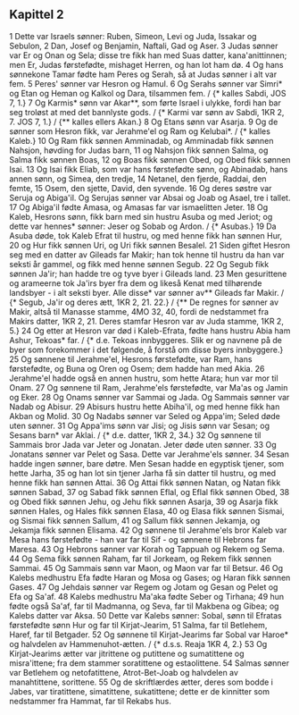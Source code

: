 ## Kapittel 2

1 Dette var Israels sønner: Ruben, Simeon, Levi og Juda, Issakar og Sebulon,
2 Dan, Josef og Benjamin, Naftali, Gad og Aser.
3 Judas sønner var Er og Onan og Sela; disse tre fikk han med Suas datter, kana'anittinnen; men Er, Judas førstefødte, mishaget Herren, og han lot ham dø.
4 Og hans sønnekone Tamar fødte ham Peres og Serah, så at Judas sønner i alt var fem.
5 Peres' sønner var Hesron og Hamul.
6 Og Serahs sønner var Simri* og Etan og Heman og Kalkol og Dara, tilsammen fem. / {* kalles Sabdi, JOS 7, 1.}
7 Og Karmis* sønn var Akar**, som førte Israel i ulykke, fordi han bar seg troløst at med det bannlyste gods. / {* Karmi var sønn av Sabdi, 1KR 2, 7. JOS 7, 1.} / {** kalles ellers Akan.}
8 Og Etans sønn var Asarja.
9 Og de sønner som Hesron fikk, var Jerahme'el og Ram og Kelubai*. / {* kalles Kaleb.}
10 Og Ram fikk sønnen Amminadab, og Amminadab fikk sønnen Nahsjon, høvding for Judas barn,
11 og Nahsjon fikk sønnen Salma, og Salma fikk sønnen Boas,
12 og Boas fikk sønnen Obed, og Obed fikk sønnen Isai.
13 Og Isai fikk Eliab, som var hans førstefødte sønn, og Abinadab, hans annen sønn, og Simea, den tredje,
14 Netanel, den fjerde, Raddai, den femte,
15 Osem, den sjette, David, den syvende.
16 Og deres søstre var Seruja og Abiga'il. Og Serujas sønner var Absai og Joab og Asael, tre i tallet.
17 Og Abiga'il fødte Amasa, og Amasas far var ismaelitten Jeter.
18 Og Kaleb, Hesrons sønn, fikk barn med sin hustru Asuba og med Jeriot; og dette var hennes* sønner: Jeser og Sobab og Ardon. / {* Asubas.}
19 Da Asuba døde, tok Kaleb Efrat til hustru, og med henne fikk han sønnen Hur,
20 og Hur fikk sønnen Uri, og Uri fikk sønnen Besalel.
21 Siden giftet Hesron seg med en datter av Gileads far Makir; han tok henne til hustru da han var seksti år gammel, og fikk med henne sønnen Segub.
22 Og Segub fikk sønnen Ja'ir; han hadde tre og tyve byer i Gileads land.
23 Men gesurittene og arameerne tok Ja'irs byer fra dem og likeså Kenat med tilhørende landsbyer - i alt seksti byer. Alle disse* var sønner av** Gileads far Makir. / {* Segub, Ja'ir og deres ætt, 1KR 2, 21. 22.} / {** De regnes for sønner av Makir, altså til Manasse stamme, 4MO 32, 40, fordi de nedstammet fra Makirs datter, 1KR 2, 21. Deres stamfar Hesron var av Juda stamme, 1KR 2, 5.}
24 Og etter at Hesron var død i Kaleb-Efrata, fødte hans hustru Abia ham Ashur, Tekoas* far. / {* d.e. Tekoas innbyggeres. Slik er og navnene på de byer som forekommer i det følgende, å forstå om disse byers innbyggere.}
25 Og sønnene til Jerahme'el, Hesrons førstefødte, var Ram, hans førstefødte, og Buna og Oren og Osem; dem hadde han med Akia.
26 Jerahme'el hadde også en annen hustru, som hette Atara; hun var mor til Onam.
27 Og sønnene til Ram, Jerahme'els førstefødte, var Ma'as og Jamin og Eker.
28 Og Onams sønner var Sammai og Jada. Og Sammais sønner var Nadab og Abisur.
29 Abisurs hustru hette Abiha'il, og med henne fikk han Akban og Molid.
30 Og Nadabs sønner var Seled og Appa'im; Seled døde uten sønner.
31 Og Appa'ims sønn var Jisi; og Jisis sønn var Sesan; og Sesans barn* var Aklai. / {* d.e. datter, 1KR 2, 34.}
32 Og sønnene til Sammais bror Jada var Jeter og Jonatan. Jeter døde uten sønner.
33 Og Jonatans sønner var Pelet og Sasa. Dette var Jerahme'els sønner.
34 Sesan hadde ingen sønner, bare døtre. Men Sesan hadde en egyptisk tjener, som hette Jarha,
35 og han lot sin tjener Jarha få sin datter til hustru, og med henne fikk han sønnen Attai.
36 Og Attai fikk sønnen Natan, og Natan fikk sønnen Sabad,
37 og Sabad fikk sønnen Eflal, og Eflal fikk sønnen Obed,
38 og Obed fikk sønnen Jehu, og Jehu fikk sønnen Asarja,
39 og Asarja fikk sønnen Hales, og Hales fikk sønnen Elasa,
40 og Elasa fikk sønnen Sismai, og Sismai fikk sønnen Sallum,
41 og Sallum fikk sønnen Jekamja, og Jekamja fikk sønnen Elisama.
42 Og sønnene til Jerahme'els bror Kaleb var Mesa hans førstefødte - han var far til Sif - og sønnene til Hebrons far Maresa.
43 Og Hebrons sønner var Korah og Tappuah og Rekem og Sema.
44 Og Sema fikk sønnen Raham, far til Jorkeam, og Rekem fikk sønnen Sammai.
45 Og Sammais sønn var Maon, og Maon var far til Betsur.
46 Og Kalebs medhustru Efa fødte Haran og Mosa og Gases; og Haran fikk sønnen Gases.
47 Og Jehdais sønner var Regem og Jotam og Gesan og Pelet og Efa og Sa'af.
48 Kalebs medhustru Ma'aka fødte Seber og Tirhana;
49 hun fødte også Sa'af, far til Madmanna, og Seva, far til Makbena og Gibea; og Kalebs datter var Aksa.
50 Dette var Kalebs sønner: Sobal, sønn til Efratas førstefødte sønn Hur og far til Kirjat-Jearim,
51 Salma, far til Betlehem, Haref, far til Betgader.
52 Og sønnene til Kirjat-Jearims far Sobal var Haroe* og halvdelen av Hammenuhot-ætten. / {* d.s.s. Reaja 1KR 4, 2.}
53 Og Kirjat-Jearims ætter var jitrittene og putittene og sumatittene og misra'ittene; fra dem stammer soratittene og estaolittene.
54 Salmas sønner var Betlehem og netofatittene, Atrot-Bet-Joab og halvdelen av manahtittene, sorittene.
55 Og de skriftlærdes ætter, deres som bodde i Jabes, var tiratittene, simatittene, sukatittene; dette er de kinnitter som nedstammer fra Hammat, far til Rekabs hus.
